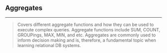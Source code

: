 ## Aggregates
---
> Covers different aggregate functions and how they can be used to execute complex queries. Aggregate functions include SUM, COUNT, GROUPings, MAX, MIN, and etc. 
> Aggregates are commonly used to inform decision making and is, therefore, a fundamental topic when learning relational DB systems.
